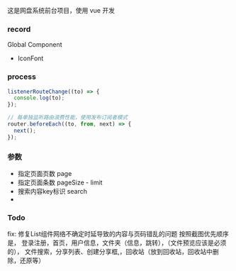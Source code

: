 这是网盘系统前台项目，使用 vue 开发

### record

Global Component

- IconFont

### process

```js
listenerRouteChange((to) => {
  console.log(to);
});

// 每单独监听路由浪费性能，使用发布订阅者模式
router.beforeEach((to, from, next) => {
  next();
});
```

### 参数
- 指定页面页数 page
- 指定页面条数 pageSize - limit
- 搜索内容key标识 search
- 


### Todo
fix: 修复List组件网络不确定时延导致的内容与页码错乱的问题
按照截图优先顺序是，
登录注册，首页，用户信息，文件夹（信息，跳转），（文件预览应该是必须的），
文件搜索，分享列表、创建分享框,，回收站（放到回收站，回收站中删除，还原等）
